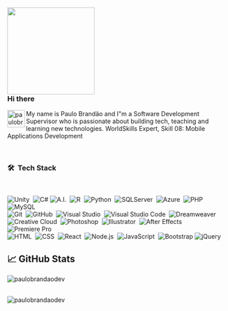 ### <img src="https://thumbs.gfycat.com/ResponsibleUnfinishedAlpinegoat-small.gif" width="200px"> <br /> Hi there 

<a href="https://www.linkedin.com/in/paulorobertobrandaodasilva/">
  <img align="left" alt="paulobrandaodev's LinkedIN" width="40px" src="https://upload.wikimedia.org/wikipedia/commons/thumb/8/81/LinkedIn_icon.svg/2048px-LinkedIn_icon.svg.png" />
</a>

My name is Paulo Brandão and I"m a Software Development Supervisor who is passionate about building tech, teaching and learning new technologies.
WorldSkills Expert, Skill 08: Mobile Applications Development

<br />

### 🛠 &nbsp;Tech Stack

<br />

![Unity](https://img.shields.io/badge/-Unity-292D3E?style=flat&logo=Unity&logoColor=F1F1F1)&nbsp;
![C#](https://img.shields.io/badge/C%23%20-292D3E?style=flat&logo=c-sharp&logoColor=884DC4)
![A.I.](https://img.shields.io/badge/-A.I.-292D3E?style=flat&logo=microsoft)&nbsp;
![R](https://img.shields.io/badge/R-292D3E?style=flat&logo=r&logoColor=blue)&nbsp;
![Python](https://img.shields.io/badge/python-292D3E?style=flat&logo=python&logoColor=yellow)&nbsp;
![SQLServer](https://img.shields.io/badge/-SQLServer-292D3E?style=flat&logo=microsoft-sql-server)&nbsp;
![Azure](https://img.shields.io/badge/-Azure-292D3E?style=flat&logo=microsoft-azure&logoColor=blue)&nbsp;
![PHP](https://img.shields.io/badge/-PHP-292D3E?style=flat&logo=php)&nbsp;
![MySQL](https://img.shields.io/badge/-MySQL-292D3E?style=flat&logo=MySQL)&nbsp;
<br />
![Git](https://img.shields.io/badge/-Git-292D3E?style=flat&logo=git)&nbsp;
![GitHub](https://img.shields.io/badge/-GitHub-292D3E?style=flat&logo=github)&nbsp;
![Visual Studio](https://img.shields.io/badge/-Visual%20Studio-292D3E?style=flat&logo=visual-studio&logoColor=884DC4)&nbsp;
![Visual Studio Code](https://img.shields.io/badge/-Visual%20Studio%20Code-292D3E?style=flat&logo=visual-studio-code&logoColor=007ACC)&nbsp;
![Dreamweaver](https://img.shields.io/badge/-Dreamweaver-292D3E?style=flat&logo=adobe-dreamweaver)&nbsp;
<br />
![Creative Cloud](https://img.shields.io/badge/-Creative%20Cloud-292D3E?style=flat&logo=adobe-creative-cloud)&nbsp;
![Photoshop](https://img.shields.io/badge/-Photoshop-292D3E?style=flat&logo=adobe-photoshop)&nbsp;
![Illustrator](https://img.shields.io/badge/-Illustrator-292D3E?style=flat&logo=adobe-illustrator)&nbsp;
![After Effects](https://img.shields.io/badge/-After%20Effects-292D3E?style=flat&logo=adobe-after-effects)&nbsp;
![Premiere Pro](https://img.shields.io/badge/-Premiere%20Pro-292D3E?style=flat&logo=adobe-premiere-pro)&nbsp;
<br />
![HTML](https://img.shields.io/badge/-HTML-292D3E?style=flat&logo=HTML5)&nbsp;
![CSS](https://img.shields.io/badge/-CSS-292D3E?style=flat&logo=CSS3&logoColor=1572B6)&nbsp;
![React](https://img.shields.io/badge/-React-292D3E?style=flat&logo=react)&nbsp;
![Node.js](https://img.shields.io/badge/-Node.js-292D3E?style=flat&logo=node.js)&nbsp;
![JavaScript](https://img.shields.io/badge/-JavaScript-292D3E?style=flat&logo=javascript)&nbsp;
![Bootstrap](https://img.shields.io/badge/-Bootstrap-292D3E?style=flat&logo=bootstrap&logoColor=563D7C)
![jQuery](https://img.shields.io/badge/-jQuery-292D3E?style=flat&logo=jQuery)&nbsp;


## &#x1f4c8; GitHub Stats

<p align="left"><img align="left" src="https://github-readme-stats.vercel.app/api/top-langs?username=paulobrandaodev&show_icons=true&locale=en&layout=compact&theme=default" alt="paulobrandaodev" /></p>
<br />
<br />
 
 <p><img align="center" src="https://github-readme-streak-stats.herokuapp.com/?user=paulobrandaodev&theme=default" alt="paulobrandaodev" /></p>
 
